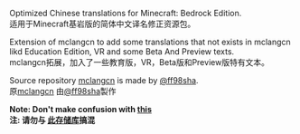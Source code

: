 Optimized Chinese translations for Minecraft: Bedrock Edition.<br>
适用于Minecraft基岩版的简体中文译名修正资源包。

Extension of mclangcn to add some translations that not exists in mclangcn likd Education Edition, VR and some Beta And Preview texts.<br>
mclangcn拓展，加入了一些教育版，VR，Beta版和Preview版特有文本。


Source repository [mclangcn](https://github.com/ff98sha/mclangcn) is made by [@ff98sha](https://github.com/ff98sha).<br>
原[mclangcn](https://github.com/ff98sha/mclangcn) 由[@ff98sha](https://github.com/ff98sha)製作

**Note: Don't make confusion with [this](https://github.com/Spectrollay/mclang_cn)**<br>
**注: 请勿与 [此存储库](https://github.com/Spectrollay/mclang_cn)搞混**
